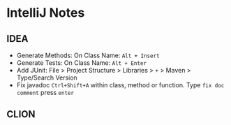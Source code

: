 # IntelliJ Notes

## IDEA

- Generate Methods: On Class Name: `Alt + Insert`
- Generate Tests: On Class Name: `Alt + Enter`
- Add JUnit: File > Project Structure > Libraries > `+` > Maven > Type/Search Version
- Fix javadoc `Ctrl+Shift+A` within class, method or function.
  Type `fix doc comment` press `enter`

## CLION
